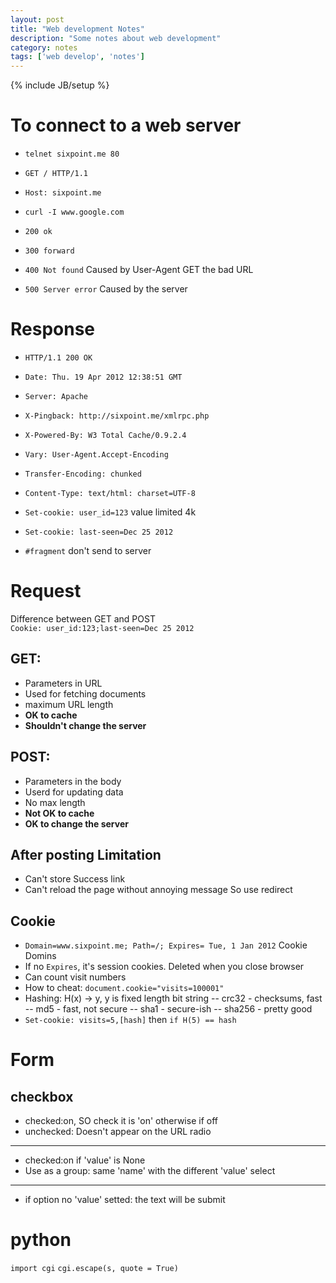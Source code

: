 ```yaml
---
layout: post
title: "Web development Notes"
description: "Some notes about web development"
category: notes
tags: ['web develop', 'notes']
---
```

{% include JB/setup %}

To connect to a web server
==========================
- `telnet sixpoint.me 80`
- `GET / HTTP/1.1`
- `Host: sixpoint.me`
- `curl -I www.google.com`
  
- `200 ok`
- `300 forward`
- `400 Not found` Caused by User-Agent GET the bad URL
- `500 Server error` Caused by the server
  
Response
========
- `HTTP/1.1 200 OK`
- `Date: Thu. 19 Apr 2012 12:38:51 GMT`
- `Server: Apache`
- `X-Pingback: http://sixpoint.me/xmlrpc.php`
- `X-Powered-By: W3 Total Cache/0.9.2.4`
- `Vary: User-Agent.Accept-Encoding`
- `Transfer-Encoding: chunked`
- `Content-Type: text/html: charset=UTF-8`
- `Set-cookie: user_id=123` value limited 4k  
- `Set-cookie: last-seen=Dec 25 2012`  
  
- `#fragment` don't send to server

Request
=======
Difference between GET and POST  
`Cookie: user_id:123;last-seen=Dec 25 2012`

GET:
----
- Parameters in URL
- Used for fetching documents
- maximum URL length
- **OK to cache**
- **Shouldn't change the server**

POST:
-----
- Parameters in the body
- Userd for updating data
- No max length
- **Not OK to cache**
- **OK to change the server**

After posting Limitation
------------------------
- Can't store Success link
- Can't reload the page without annoying message
So use redirect  

Cookie
------
- `Domain=www.sixpoint.me; Path=/; Expires= Tue, 1 Jan 2012` Cookie Domins
- If no `Expires`, it's session cookies. Deleted when you close browser
- Can count visit numbers
- How to cheat: `document.cookie="visits=100001"`
- Hashing: H(x) -> y, y is fixed length bit string
-- crc32 - checksums, fast
-- md5 - fast, not secure
-- sha1 - secure-ish
-- sha256 - pretty good
- `Set-cookie: visits=5,[hash]` then `if H(5) == hash`

Form
====
checkbox
--------
- checked:on, SO check it is 'on' otherwise if off
- unchecked: Doesn't appear on the URL
radio
-----
- checked:on if 'value' is None
- Use as a group: same 'name' with the different 'value'
select
------
- if option no 'value' setted: the text will be submit


python
======
`import cgi`
`cgi.escape(s, quote = True)`
